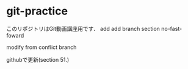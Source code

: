 # git-practice
このリポジトリはGit動画講座用です．
add
add branch section
no-fast-foward


modify from conflict branch

githubで更新(section 51.)
